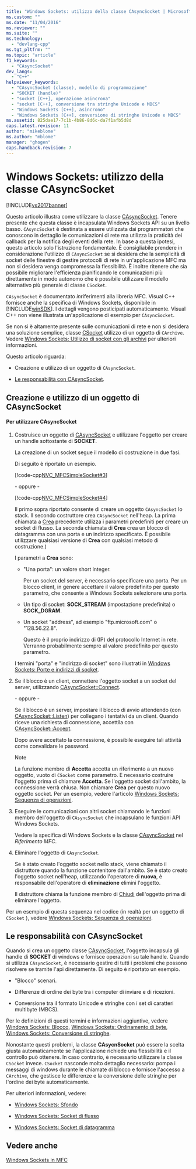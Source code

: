 ```yaml
---
title: "Windows Sockets: utilizzo della classe CAsyncSocket | Microsoft Docs"
ms.custom: ""
ms.date: "11/04/2016"
ms.reviewer: ""
ms.suite: ""
ms.technology: 
  - "devlang-cpp"
ms.tgt_pltfrm: ""
ms.topic: "article"
f1_keywords: 
  - "CAsyncSocket"
dev_langs: 
  - "C++"
helpviewer_keywords: 
  - "CAsyncSocket (classe), modello di programmazione"
  - "SOCKET (handle)"
  - "socket [C++], operazione asincrona"
  - "socket [C++], conversione tra stringhe Unicode e MBCS"
  - "Windows Sockets [C++], asincrono"
  - "Windows Sockets [C++], conversione di stringhe Unicode e MBCS"
ms.assetid: 825dae17-7c1b-4b86-8d6c-da7f1afb5d8d
caps.latest.revision: 11
author: "mikeblome"
ms.author: "mblome"
manager: "ghogen"
caps.handback.revision: 7
---
```

# Windows Sockets: utilizzo della classe CAsyncSocket
[!INCLUDE[vs2017banner](../assembler/inline/includes/vs2017banner.md)]

Questo articolo illustra come utilizzare la classe [CAsyncSocket](../mfc/reference/casyncsocket-class.md).  Tenere presente che questa classe è incapsulata Windows Sockets API su un livello basso.  `CAsyncSocket` è destinata a essere utilizzata dai programmatori che conoscono in dettaglio le comunicazioni di rete ma utilizza la praticità dei callback per la notifica degli eventi della rete.  In base a questa ipotesi, questo articolo solo l'istruzione fondamentale.  È consigliabile prendere in considerazione l'utilizzo di `CAsyncSocket` se si desidera che la semplicità di socket delle finestre di gestire protocolli di rete in un'applicazione MFC ma non si desidera venga compromessa la flessibilità.  È inoltre ritenere che sia possibile migliorare l'efficienza pianificando le comunicazioni più direttamente in modo autonomo che è possibile utilizzare il modello alternativo più generale di classe `CSocket`.  
  
 `CAsyncSocket` è documentato *in*riferimenti alla libreria MFC.  Visual C\+\+ fornisce anche la specifica di Windows Sockets, disponibile in [!INCLUDE[winSDK](../atl/includes/winsdk_md.md)].  I dettagli vengono posticipati automaticamente.  Visual C\+\+ non viene illustrata un'applicazione di esempio per `CAsyncSocket`.  
  
 Se non si è altamente presente sulle comunicazioni di rete e non si desidera una soluzione semplice, classe [CSocket](../mfc/reference/csocket-class.md) utilizzo di un oggetto di `CArchive`.  Vedere [Windows Sockets: Utilizzo di socket con gli archivi](../mfc/windows-sockets-using-sockets-with-archives.md) per ulteriori informazioni.  
  
 Questo articolo riguarda:  
  
-   Creazione e utilizzo di un oggetto di `CAsyncSocket`.  
  
-   [Le responsabilità con CAsyncSocket](#_core_your_responsibilities_with_casyncsocket).  
  
##  <a name="_core_creating_and_using_a_casyncsocket_object"></a> Creazione e utilizzo di un oggetto di CAsyncSocket  
  
#### Per utilizzare CAsyncSocket  
  
1.  Costruisce un oggetto di [CAsyncSocket](../mfc/reference/casyncsocket-class.md) e utilizzare l'oggetto per creare un handle sottostante di **SOCKET**.  
  
     La creazione di un socket segue il modello di costruzione in due fasi.  
  
     Di seguito è riportato un esempio.  
  
     [!code-cpp[NVC_MFCSimpleSocket#3](../mfc/codesnippet/CPP/windows-sockets-using-class-casyncsocket_1.cpp)]  
  
     \- oppure \-  
  
     [!code-cpp[NVC_MFCSimpleSocket#4](../mfc/codesnippet/CPP/windows-sockets-using-class-casyncsocket_2.cpp)]  
  
     Il primo sopra riportato consente di creare un oggetto `CAsyncSocket` lo stack.  Il secondo costruttore crea `CAsyncSocket` nell'heap.  La prima chiamata a [Crea](../Topic/CAsyncSocket::Create.md) precedente utilizza i parametri predefiniti per creare un socket di flusso.  La seconda chiamata di **Crea** crea un blocco di datagramma con una porta e un indirizzo specificato. È possibile utilizzare qualsiasi versione di **Crea** con qualsiasi metodo di costruzione.\)  
  
     I parametri a **Crea** sono:  
  
    -   "Una porta": un valore short integer.  
  
         Per un socket del server, è necessario specificare una porta.  Per un blocco client, in genere accettare il valore predefinito per questo parametro, che consente a Windows Sockets selezionare una porta.  
  
    -   Un tipo di socket: **SOCK\_STREAM** \(impostazione predefinita\) o **SOCK\_DGRAM**.  
  
    -   Un socket "address", ad esempio "ftp.microsoft.com" o "128.56.22.8".  
  
         Questo è il proprio indirizzo di \(IP\) del protocollo Internet in rete.  Verranno probabilmente sempre al valore predefinito per questo parametro.  
  
     I termini "porta" e "indirizzo di socket" sono illustrati in [Windows Sockets: Porte e indirizzi di socket](../mfc/windows-sockets-ports-and-socket-addresses.md).  
  
2.  Se il blocco è un client, connettere l'oggetto socket a un socket del server, utilizzando [CAsyncSocket::Connect](../Topic/CAsyncSocket::Connect.md).  
  
     \- oppure \-  
  
     Se il blocco è un server, impostare il blocco di avvio attendendo \(con [CAsyncSocket::Listen](../Topic/CAsyncSocket::Listen.md)\) per collegano i tentativi da un client.  Quando riceve una richiesta di connessione, accettila con [CAsyncSocket::Accept](../Topic/CAsyncSocket::Accept.md).  
  
     Dopo avere accettato la connessione, è possibile eseguire tali attività come convalidare le password.  
  
    > [!NOTE]
    >  La funzione membro di **Accetta** accetta un riferimento a un nuovo oggetto, vuoto di `CSocket` come parametro.  È necessario costruire l'oggetto prima di chiamare **Accetta**.  Se l'oggetto socket dall'ambito, la connessione verrà chiusa.  Non chiamare **Crea** per questo nuovo oggetto socket.  Per un esempio, vedere l'articolo [Windows Sockets: Sequenza di operazioni](../mfc/windows-sockets-sequence-of-operations.md).  
  
3.  Eseguire le comunicazioni con altri socket chiamando le funzioni membro dell'oggetto di `CAsyncSocket` che incapsulano le funzioni API Windows Sockets.  
  
     Vedere la specifica di Windows Sockets e la classe [CAsyncSocket](../mfc/reference/casyncsocket-class.md) nel *Riferimento MFC*.  
  
4.  Eliminare l'oggetto di `CAsyncSocket`.  
  
     Se è stato creato l'oggetto socket nello stack, viene chiamato il distruttore quando la funzione contenitore dall'ambito.  Se è stato creato l'oggetto socket nell'heap, utilizzando l'operatore di **nuova**, è responsabile dell'operatore di **eliminazione** elimini l'oggetto.  
  
     Il distruttore chiama la funzione membro di [Chiudi](../Topic/CAsyncSocket::Close.md) dell'oggetto prima di eliminare l'oggetto.  
  
 Per un esempio di questa sequenza nel codice \(in realtà per un oggetto di `CSocket` \), vedere [Windows Sockets: Sequenza di operazioni](../mfc/windows-sockets-sequence-of-operations.md).  
  
##  <a name="_core_your_responsibilities_with_casyncsocket"></a> Le responsabilità con CAsyncSocket  
 Quando si crea un oggetto classe [CAsyncSocket](../mfc/reference/casyncsocket-class.md), l'oggetto incapsula gli handle di **SOCKET** di windows e fornisce operazioni su tale handle.  Quando si utilizza `CAsyncSocket`, è necessario gestire di tutti i problemi che possono risolvere se tramite l'api direttamente.  Di seguito è riportato un esempio.  
  
-   "Blocco" scenari.  
  
-   Differenze di ordine dei byte tra i computer di inviare e di ricezioni.  
  
-   Conversione tra il formato Unicode e stringhe con i set di caratteri multibyte \(MBCS\).  
  
 Per le definizioni di questi termini e informazioni aggiuntive, vedere [Windows Sockets: Blocco](../mfc/windows-sockets-blocking.md), [Windows Sockets: Ordinamento di byte](../mfc/windows-sockets-byte-ordering.md), [Windows Sockets: Conversione di stringhe](../mfc/windows-sockets-converting-strings.md).  
  
 Nonostante questi problemi, la classe **CAsycnSocket** può essere la scelta giusta automaticamente se l'applicazione richiede una flessibilità e il controllo può ottenere.  In caso contrario, è necessario utilizzare la classe `CSocket` invece.  `CSocket` nasconde molto dettaglio necessario: pompa i messaggi di windows durante le chiamate di blocco e fornisce l'accesso a `CArchive`, che gestisce le differenze e la conversione delle stringhe per l'ordine dei byte automaticamente.  
  
 Per ulteriori informazioni, vedere:  
  
-   [Windows Sockets: Sfondo](../mfc/windows-sockets-background.md)  
  
-   [Windows Sockets: Socket di flusso](../mfc/windows-sockets-stream-sockets.md)  
  
-   [Windows Sockets: Socket di datagramma](../mfc/windows-sockets-datagram-sockets.md)  
  
## Vedere anche  
 [Windows Sockets in MFC](../mfc/windows-sockets-in-mfc.md)
